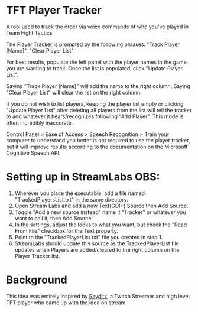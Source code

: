 # TFT Player Tracker
A tool used to track the order via voice commands of who you've played in Team Fight Tactics

The Player Tracker is prompted by the following phrases:
"Track Player [Name]", "Clear Player List"

For best results, populate the left panel with the player names in the game you are wanting to track.
Once the list is populated, click "Update Player List".

Saying "Track Player [Name]" will add the name to the right column. Saying "Clear Player List" will clear the list on the right column.

If you do not wish to list players, keeping the player list empty or clicking "Update Player List" after deleting all players from the list
will tell the tracker to add whatever it hears/recognizes following "Add Player". This mode is often incredibly inaccurate.

Control Panel > Ease of Access > Speech Recognition > Train your computer to understand you better is not required to use the player tracker,
but it will improve results according to the documentation on the Microsoft Cognitive Speech API.


# Setting up in StreamLabs OBS:

1) Wherever you place the executable, add a file named "TrackedPlayersList.txt" in the same directory.
2) Open Stream Labs and add a new Text(GDI+) Source then Add Source.
3) Toggle "Add a new source instead" name it "Tracker" or whatever you want to call it, then Add Source.
4) In the settings, adjust the looks to what you want, but check the "Read From File" checkbox for the Text property.
5) Point to the "TrackedPlayerList.txt" file you created in step 1.
6) StreamLabs should update this source as the TrackedPlayerList file updates when Players are added/cleared to the right column on the Player Tracker list.

# Background
This idea was entirely inspired by [Rayditz](https://www.twitch.tv/rayditz), a Twitch Streamer and high level TFT player who came up with the idea on stream.

